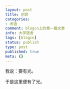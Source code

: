 ```yaml
---
layout: post
title: 创世
categories:
- 闲话
comment: blogcn上的第一篇文章
info: 大学宿舍
tags: [blogcn]
status: publish
type: post
published: true
meta: {}
---
```


我说：要有光。


于是这里便有了光。


